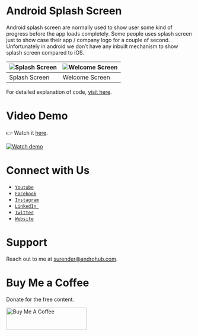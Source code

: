 # Android Splash Screen
Android splash screen are normally used to show user some kind of progress before the app loads completely. Some people uses splash screen just to show case their app / company logo for a couple of second. Unfortunately in android we don’t have any inbuilt mechanism to show splash screen compared to iOS. 

![Splash Screen](https://i0.wp.com/androhub.com/wp-content/uploads/2015/04/splash.png?resize=397%2C692) | ![Welcome Screen](https://i0.wp.com/androhub.com/wp-content/uploads/2015/04/second_activity.png?resize=395%2C691)
---|---
Splash Screen | Welcome Screen

For detailed explanation of code, [visit here](http://www.androhub.com/splash-screen/).

# Video Demo
👉 Watch it <a href="https://youtu.be/E0pFwW1zaT8">here</a>.
<br>

[![Watch demo](http://i3.ytimg.com/vi/E0pFwW1zaT8/hqdefault.jpg)](https://youtu.be/E0pFwW1zaT8)

# Connect with Us
- <a href="https://www.youtube.com/channel/@Androhub" target="_blank">`Youtube`</a>
- <a href="https://www.facebook.com/androhubtutorial/" target="_blank">`Facebook`</a>
- <a href="https://www.instagram.com/androhub_tutorial" target="_blank">`Instagram`</a>
- <a href="https://www.linkedin.com/in/surender-kumar-681472a8?originalSubdomain=in" target="_blank">`LinkedIn `</a>
- <a href="https://twitter.com/sonusurender0/" target="_blank">`Twitter`</a>
- <a href="http://www.androhub.com/" target="_blank">`Website`</a>

# Support
Reach out to me at surender@androhub.com.

# Buy Me a Coffee
Donate for the free content.

<a href="https://www.buymeacoffee.com/androhub" target="_blank"><img src="https://cdn.buymeacoffee.com/buttons/v2/default-yellow.png" alt="Buy Me A Coffee" style="height: 60px !important;width: 217px !important;" ></a>
